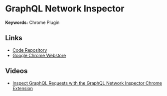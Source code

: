 # GraphQL Network Inspector

**Keywords:** Chrome Plugin

## Links

- [Code Repository](https://github.com/warrenday/graphql-network-inspector)
- [Google Chrome Webstore](https://chrome.google.com/webstore/detail/graphql-network-inspector/ndlbedplllcgconngcnfmkadhokfaaln)

## Videos

- [Inspect GraphQL Requests with the GraphQL Network Inspector Chrome Extension](https://youtube.com/watch?v=Lyt5ZUKnij0)
